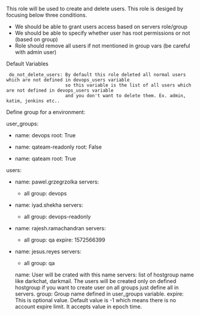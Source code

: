 This role will be used to create and delete users. This role is desiged by focusing below three conditions.

   * We should be able to grant users access based on servers role/group
   * We should be able to specify whether user has root permissions or not (based on group)
   * Role should remove all users if not mentioned in group vars (be careful with admin user)




Default Variables

    
     do_not_delete_users: By default this role deleted all normal users which are not defined in devops_users variable
                          so this variable is the list of all users which are not defined in devops_users variable 
                          and you don't want to delete them. Ex. admin, katim, jenkins etc..
                             
Define group for a environment:

user_groups:
  - name: devops
    root: True

  - name: qateam-readonly
    root: False

  - name: qateam
    root: True


users:
  - name: pawel.grzegrzolka
    servers:
      - all
    group: devops

  - name: iyad.shekha
    servers:
      - all
    group: devops-readonly

  - name: rajesh.ramachandran
    servers:
      - all
    group: qa
    expire: 1572566399

  - name: jesus.reyes
    servers:
      - all
    group: qa



    name: User will be crated with this name
    servers: list of hostgroup name like darkchat, darkmail. The users will be created only on defined hostgroup
             if you want to create user on all groups just define all in servers.
    group: Group name defined in user_groups variable.
    expire: This is optional value. Default value is -1 which means there is no account expire limit. It accepts value in epoch time.